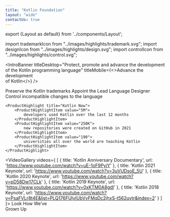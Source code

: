 ```yaml
---
title: "Kotlin Foundation"
layout: "wide"
contactUs: true
---
```

export {Layout as default} from '../components/Layout';

import trademarkIcon from "../images/highlights/trademark.svg";
import designIcon from "../images/highlights/design.svg";
import controlIcon from "../images/highlights/control.svg";

<IntroBanner
  titleDesktop="Protect, promote and&nbsp;advance the development of the&nbsp;Kotlin programming language"
  titleMobile={<>Advance the development <br/>of Kotlin</>}
/>

<KtlLayout>
    <ProductHighlight title="Key Goals" link={{title: 'Foundation Structure →', href: '/structure/'}}>
        <ProductHighlightItem icon={trademarkIcon}>
            Preserve the Kotlin trademarks
        </ProductHighlightItem>
        <ProductHighlightItem icon={designIcon}>
            Appoint the Lead Language Designer
        </ProductHighlightItem>
        <ProductHighlightItem icon={controlIcon}>
            Control incompatible changes to&nbsp;the&nbsp;language
        </ProductHighlightItem>
    </ProductHighlight>

    <ProductHighlight title="Kotlin Now">
        <ProductHighlightItem value="5M">
            developers used Kotlin over the last 12 months
        </ProductHighlightItem>
        <ProductHighlightItem value="250K">
            new repositories were created on GitHub in 2021
        </ProductHighlightItem>
        <ProductHighlightItem value="190">
            universities all over the world are teaching Kotlin
        </ProductHighlightItem>
    </ProductHighlight>
</KtlLayout>

<VideoGallery videos={
  [
    {
      title: 'Kotlin Anniversary Documentary',
      url: 'https://www.youtube.com/watch?v=uE-1oF9PyiY'
    },
    {
      title: 'Kotlin 2021 Keynote',
      url: 'https://www.youtube.com/watch?v=3uVUDsoE_5U'
    },
    {
      title: 'Kotlin 2020 Keynote',
      url: 'https://www.youtube.com/watch?v=pD58Dw17CLk'
    },
    {
      title: 'Kotlin 2019 Keynote',
      url: 'https://www.youtube.com/watch?v=0xKTM0A8gdI'
    },
    {
      title: 'Kotlin 2018 Keynote',
      url: 'https://www.youtube.com/watch?v=PsaFVLr8t4E&list=PLQ176FUIyIUbVvFMqDc2jhxS-t562uytr&index=2'
    }
  ]
}>
    Look How We’ve<br/>Grown Up
</VideoGallery>
